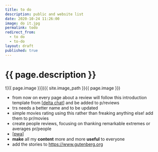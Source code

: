 ```yaml
---
title: to do
description: public and website list
date: 2020-10-24 11:26:00
image: do it.jpg
permalink: todo
redirect_from:
  - to do
  - to-do
layout: draft
published: true
---
```


# {{ page.description }}

![{{ page.image }}]({{ site.image_path }}{{ page.image }})

- from now on every page about a review will follow this introduction template from [[delta chat](/delta)] and be added to p/reviews
- trs needs a better name and to be updated
- simple movies rating using this rather than freaking anything else! add them to pr/movies
- create people reviews, focusing on thanking remarkable extremes or averages pr/people
- [[pwa](/pwa)]
- **make** all my **content** more and more **useful** to everyone
- add the stories to https://www.gutenberg.org

